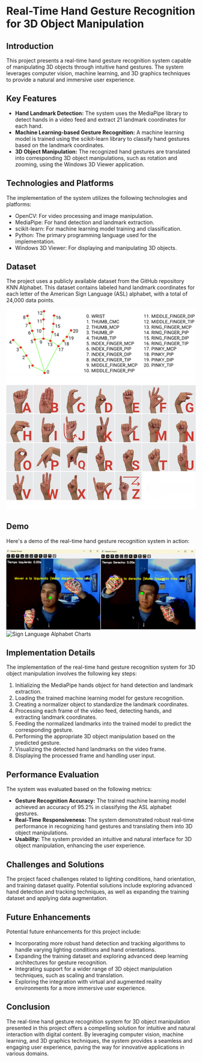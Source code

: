 # Real-Time Hand Gesture Recognition for 3D Object Manipulation

## Introduction
This project presents a real-time hand gesture recognition system capable of manipulating 3D objects through intuitive hand gestures. The system leverages computer vision, machine learning, and 3D graphics techniques to provide a natural and immersive user experience.

## Key Features
- **Hand Landmark Detection:** The system uses the MediaPipe library to detect hands in a video feed and extract 21 landmark coordinates for each hand.
- **Machine Learning-based Gesture Recognition:** A machine learning model is trained using the scikit-learn library to classify hand gestures based on the landmark coordinates.
- **3D Object Manipulation:** The recognized hand gestures are translated into corresponding 3D object manipulations, such as rotation and zooming, using the Windows 3D Viewer application.

## Technologies and Platforms
The implementation of the system utilizes the following technologies and platforms:
- OpenCV: For video processing and image manipulation.
- MediaPipe: For hand detection and landmark extraction.
- scikit-learn: For machine learning model training and classification.
- Python: The primary programming language used for the implementation.
- Windows 3D Viewer: For displaying and manipulating 3D objects.

## Dataset
The project uses a publicly available dataset from the GitHub repository KNN Alphabet. This dataset contains labeled hand landmark coordinates for each letter of the American Sign Language (ASL) alphabet, with a total of 24,000 data points.

![Hand Landmarks](Extra/hand-landmarks.png) 
![Sign Language Alphabet Charts](Extra/Sign_alphabet_charts.jpg)

## Demo
Here's a demo of the real-time hand gesture recognition system in action:

![Sign Language Alphabet Charts](Extra/giro.png)
![Sign Language Alphabet Charts](Extra/manejo.png)

## Implementation Details
The implementation of the real-time hand gesture recognition system for 3D object manipulation involves the following key steps:
1. Initializing the MediaPipe hands object for hand detection and landmark extraction.
2. Loading the trained machine learning model for gesture recognition.
3. Creating a normalizer object to standardize the landmark coordinates.
4. Processing each frame of the video feed, detecting hands, and extracting landmark coordinates.
5. Feeding the normalized landmarks into the trained model to predict the corresponding gesture.
6. Performing the appropriate 3D object manipulation based on the predicted gesture.
7. Visualizing the detected hand landmarks on the video frame.
8. Displaying the processed frame and handling user input.

## Performance Evaluation
The system was evaluated based on the following metrics:
- **Gesture Recognition Accuracy:** The trained machine learning model achieved an accuracy of 95.2% in classifying the ASL alphabet gestures.
- **Real-Time Responsiveness:** The system demonstrated robust real-time performance in recognizing hand gestures and translating them into 3D object manipulations.
- **Usability:** The system provided an intuitive and natural interface for 3D object manipulation, enhancing the user experience.

## Challenges and Solutions
The project faced challenges related to lighting conditions, hand orientation, and training dataset quality. Potential solutions include exploring advanced hand detection and tracking techniques, as well as expanding the training dataset and applying data augmentation.

## Future Enhancements
Potential future enhancements for this project include:
- Incorporating more robust hand detection and tracking algorithms to handle varying lighting conditions and hand orientations.
- Expanding the training dataset and exploring advanced deep learning architectures for gesture recognition.
- Integrating support for a wider range of 3D object manipulation techniques, such as scaling and translation.
- Exploring the integration with virtual and augmented reality environments for a more immersive user experience.

## Conclusion
The real-time hand gesture recognition system for 3D object manipulation presented in this project offers a compelling solution for intuitive and natural interaction with digital content. By leveraging computer vision, machine learning, and 3D graphics techniques, the system provides a seamless and engaging user experience, paving the way for innovative applications in various domains.
